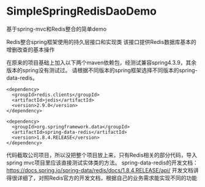 # SimpleSpringRedisDaoDemo
基于spring-mvc和Redis整合的简单demo

Redis整合spring框架使用的持久层接口和实现类
该接口提供Redis数据库基本的增删改查的基本操作

在原来的项目基础上加入以下两个maven依赖包，经测试兼容spring4.3.9，其余版本的spring没有测试过。
请根据不同版本的spring框架选择不同版本的spring-data-redis。

    <dependency>
      <groupId>redis.clients</groupId>
      <artifactId>jedis</artifactId>
      <version>2.9.0</version>
    </dependency>
    
    <dependency>
      <groupId>org.springframework.data</groupId>
      <artifactId>spring-data-redis</artifactId>
      <version>1.8.4.RELEASE</version>
    </dependency>
    
代码截取公司项目，所以没把整个项目放上来，只有Redis相关的部分代码，导入spring mvc项目里应该直接测试实体类的方法。
spring-data-redis的开发文档：https://docs.spring.io/spring-data/redis/docs/1.8.4.RELEASE/api/
开发文档讲得很详细了，对照Redis官方的开发文档，根据自己的业务需求能实现不同的功能
